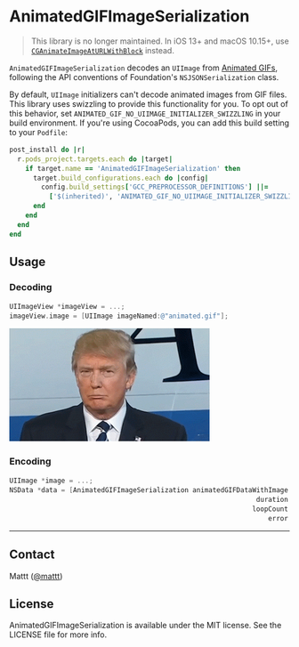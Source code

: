 # AnimatedGIFImageSerialization

> This library is no longer maintained. 
> In iOS 13+ and macOS 10.15+, use [`CGAnimateImageAtURLWithBlock`](https://developer.apple.com/documentation/imageio/3333271-cganimateimageaturlwithblock) instead.

`AnimatedGIFImageSerialization` decodes an `UIImage` from
[Animated GIFs](http://en.wikipedia.org/wiki/Graphics_Interchange_Format),
following the API conventions of Foundation's `NSJSONSerialization` class.

By default, `UIImage` initializers can't decode animated images from GIF files.
This library uses swizzling to provide this functionality for you.
To opt out of this behavior,
set `ANIMATED_GIF_NO_UIIMAGE_INITIALIZER_SWIZZLING` in your build environment.
If you're using CocoaPods,
you can add this build setting to your `Podfile`:

```ruby
post_install do |r|
  r.pods_project.targets.each do |target|
    if target.name == 'AnimatedGIFImageSerialization' then
      target.build_configurations.each do |config|
        config.build_settings['GCC_PREPROCESSOR_DEFINITIONS'] ||=
          ['$(inherited)', 'ANIMATED_GIF_NO_UIIMAGE_INITIALIZER_SWIZZLING=1']
      end
    end
  end
end
```

## Usage

### Decoding

```objective-c
UIImageView *imageView = ...;
imageView.image = [UIImage imageNamed:@"animated.gif"];
```

![Animated GIF](https://raw.githubusercontent.com/mattt/AnimatedGIFImageSerialization/master/Example/Animated%20GIF%20Example/animated.gif)

### Encoding

```objective-c
UIImage *image = ...;
NSData *data = [AnimatedGIFImageSerialization animatedGIFDataWithImage:image
                                                              duration:1.0
                                                             loopCount:1
                                                                 error:nil];
```

---

## Contact

Mattt ([@mattt](https://twitter.com/mattt))

## License

AnimatedGIFImageSerialization is available under the MIT license.
See the LICENSE file for more info.
